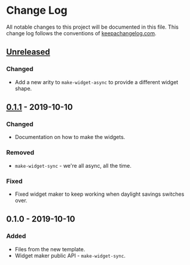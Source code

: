 # Change Log
All notable changes to this project will be documented in this file. This change log follows the conventions of [keepachangelog.com](http://keepachangelog.com/).

## [Unreleased]
### Changed
- Add a new arity to `make-widget-async` to provide a different widget shape.

## [0.1.1] - 2019-10-10
### Changed
- Documentation on how to make the widgets.

### Removed
- `make-widget-sync` - we're all async, all the time.

### Fixed
- Fixed widget maker to keep working when daylight savings switches over.

## 0.1.0 - 2019-10-10
### Added
- Files from the new template.
- Widget maker public API - `make-widget-sync`.

[Unreleased]: https://github.com/your-name/scramble/compare/0.1.1...HEAD
[0.1.1]: https://github.com/your-name/scramble/compare/0.1.0...0.1.1
